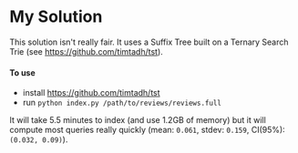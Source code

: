 My Solution
===========

This solution isn't really fair. It uses a Suffix Tree built on a Ternary Search
Trie (see https://github.com/timtadh/tst).

#### To use

- install https://github.com/timtadh/tst
- run `python index.py /path/to/reviews/reviews.full`

It will take 5.5 minutes to index (and use 1.2GB of memory) but it will compute
most queries really quickly (mean: `0.061`, stdev: `0.159`, 
CI(95%): `(0.032, 0.09)`).

